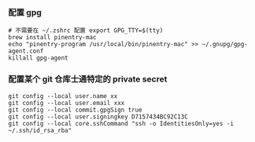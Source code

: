 ### 配置 gpg
```shell
# 不需要在 ~/.zshrc 配置 export GPG_TTY=$(tty)
brew install pinentry-mac
echo "pinentry-program /usr/local/bin/pinentry-mac" >> ~/.gnupg/gpg-agent.conf
killall gpg-agent
```
### 配置某个 git 仓库士通特定的 private secret
```shell
git config --local user.name xx
git config --local user.email xxx
git config --local commit.gpgSign true
git config --local user.signingkey D7157434BC92C13C
git config --local core.sshCommand "ssh -o IdentitiesOnly=yes -i ~/.ssh/id_rsa_rba"
```